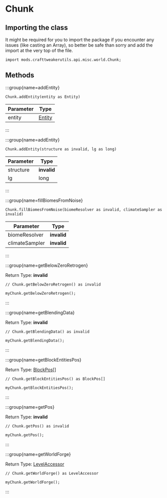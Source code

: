 # Chunk

## Importing the class

It might be required for you to import the package if you encounter any issues (like casting an Array), so better be safe than sorry and add the import at the very top of the file.
```zenscript
import mods.crafttweakerutils.api.misc.world.Chunk;
```


## Methods

:::group{name=addEntity}

```zenscript
Chunk.addEntity(entity as Entity)
```

| Parameter |                      Type                      |
|-----------|------------------------------------------------|
| entity    | [Entity](/mods/sixikutils/utils/entity/Entity) |


:::

:::group{name=addEntity}

```zenscript
Chunk.addEntity(structure as invalid, lg as long)
```

| Parameter |    Type     |
|-----------|-------------|
| structure | **invalid** |
| lg        | long        |


:::

:::group{name=fillBiomesFromNoise}

```zenscript
Chunk.fillBiomesFromNoise(biomeResolver as invalid, climateSampler as invalid)
```

|   Parameter    |    Type     |
|----------------|-------------|
| biomeResolver  | **invalid** |
| climateSampler | **invalid** |


:::

:::group{name=getBelowZeroRetrogen}

Return Type: **invalid**

```zenscript
// Chunk.getBelowZeroRetrogen() as invalid

myChunk.getBelowZeroRetrogen();
```

:::

:::group{name=getBlendingData}

Return Type: **invalid**

```zenscript
// Chunk.getBlendingData() as invalid

myChunk.getBlendingData();
```

:::

:::group{name=getBlockEntitiesPos}

Return Type: [BlockPos](/vanilla/api/util/math/BlockPos)[]

```zenscript
// Chunk.getBlockEntitiesPos() as BlockPos[]

myChunk.getBlockEntitiesPos();
```

:::

:::group{name=getPos}

Return Type: **invalid**

```zenscript
// Chunk.getPos() as invalid

myChunk.getPos();
```

:::

:::group{name=getWorldForge}

Return Type: [LevelAccessor](/mods/sixikutils/utils/world/LevelAccessor)

```zenscript
// Chunk.getWorldForge() as LevelAccessor

myChunk.getWorldForge();
```

:::


